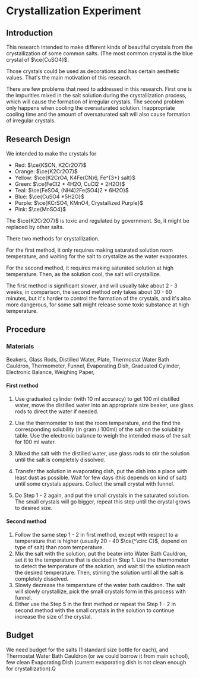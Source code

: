 # Crystallization Experiment

## Introduction

This research intended to make different kinds of beautiful crystals from the crystallization of some common salts. (The most common crystal is the blue crystal of $\ce{CuSO4}$.

Those crystals could be used as decorations and has certain aesthetic values. That's the main motivation of this research.

There are few problems that need to addressed in this research. First one is the impurities mixed in the salt solution during the crystallization process, which will cause the formation of irregular crystals. The second problem only happens when cooling the oversaturated solution. Inappropriate cooling time and the amount of oversaturated salt will also cause formation of irregular crystals.

## Research Design

We intended to make the crystals for 

* Red: $\ce{KSCN, K2Cr2O7}$
* Orange: $\ce{K2Cr2O7}$
* Yellow: $\ce{K2CrO4, K4Fe(CN)6, Fe^{3+} salt}$
* Green: $\ce{FeCl2 * 4H2O, CuCl2 * 2H2O}$
* Teal: $\ce{FeSO4, (NH4)2Fe(SO4)2 * 6H2O}$
* Blue: $\ce{CuSO4 *5H2O}$
* Purple: $\ce{KCrSO4, KMnO4, Crystallized Purple}$
* Pink: $\ce{MnSO4}$

The $\ce{K2Cr2O7}$ is toxic and regulated by government. So, it might be replaced by other salts.

There two methods for crystallization. 

For the first method, it only requires making saturated solution room temperature, and waiting for the salt to crystalize as the water evaporates. 

For the second method, it requires making saturated solution at high temperature. Then, as the solution cool, the salt will crystallize.

The first method is significant slower, and will usually take about 2 - 3 weeks, in comparison, the second method only takes about 30 - 60 minutes, but it's harder to control the formation of the crystals, and it's also more dangerous, for some salt might release some toxic substance at high temperature. 

## Procedure

### Materials

Beakers, Glass Rods, Distilled Water, Plate, Thermostat Water Bath Cauldron, Thermometer, Funnel, Evaporating Dish, Graduated Cylinder, Electronic Balance, Weighing Paper, 

#### First method

1. Use graduated cylinder (with 10 ml accuracy) to get 100 ml distilled water, move the distilled water into an appropriate size beaker, use glass rods to direct the water if needed. 

2. Use the thermometer to test the room temperature, and the find the corresponding solubility (in gram / 100ml) of the salt on the solubility table. Use the electronic balance to weigh the intended mass of the salt for 100 ml water.

3. Mixed the salt with the distilled water, use glass rods to stir the solution until the salt is completely dissolved.

4. Transfer the solution in evaporating dish, put the dish into a place with least dust as possible. Wait for few days (this depends on kind of salt) until some crystals appears. Collect the small crystal with funnel. 

5. Do Step 1 - 2 again, and put the small crystals in the saturated solution. The small crystals will go bigger, repeat this step until the crystal grows to desired size.

#### Second method

1. Follow the same step 1 - 2 in first method, except with respect to a temperature that is higher (usually 20 - 40 $\ce{^\circ C}$, depend on type of salt) than room temperature.
2. Mix the salt with the solution, put the beater into Water Bath Cauldron, set it to the temperature that is decided in Step 1. Use the thermometer to detect the temperature of the solution, and wait till the solution reach the desired temperature. Then, stirring the solution until all the salt is completely dissolved. 
3. Slowly decrease the temperature of the water bath cauldron. The salt will slowly crystallize, pick the small crystals form in this process with funnel. 
4. Either use the Step 5 in the first method or repeat the Step 1 - 2 in second method with the small crystals in the solution to continue increase the size of the crystal.

## Budget

We need budget for the salts (1 standard size bottle for each), and Thermostat Water Bath Cauldron (or we could borrow it from main school), few clean Evaporating Dish (current evaporating dish is not clean enough for crystallization).Q
